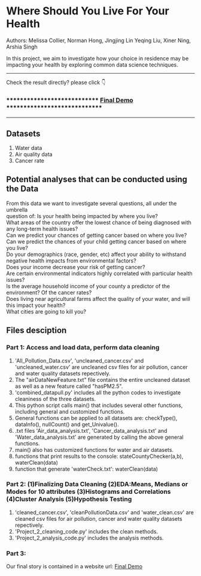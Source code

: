 # Where Should You Live For Your Health
Authors: Melissa Collier, Norman Hong, Jingjing Lin Yeqing Liu, Xiner Ning, Arshia Singh  

In this project, we aim to investigate how your choice in residence may be impacting your health by exploring common data science techniques.

--------
Check the result directly? please click 👇

### ***************************  [Final Demo](https://jingjingl.georgetown.domains/501Demo.html)  ****************************
--------


## Datasets 
1. Water data 
2. Air quality data
3. Cancer rate  

## Potential analyses that can be conducted using the Data
From this data we want to investigate several questions, all under the umbrella  
question of: Is your health being impacted by where you live?  
What areas of the country offer the lowest chance of being diagnosed with any long-term health issues?  
Can we predict your chances of getting cancer based on where you live?  
Can we predict the chances of your child getting cancer based on where you live?  
Do your demographics (race, gender, etc) affect your ability to withstand negative health impacts from environmental factors?  
Does your income decrease your risk of getting cancer?  
Are certain environmental indicators highly correlated with particular health issues?  
Is the average household income of your county a predictor of the environment? Of the cancer rates?  
Does living near agricultural farms affect the quality of your water, and will this impact your health?  
What cities are going to kill you?  

## Files desciption
### Part 1: Access and load data, perform data cleaning 

1.	'All_Pollution_Data.csv', 'uncleaned_cancer.csv' and 'uncleaned_water.csv' are uncleaned csv files for air pollution, cancer and water quality datasets repectively.  
2.	The "airDataNewFeature.txt" file contains the entire uncleaned dataset as well as a new feature called "hasPM2.5".  
3.	'combined_datapull.py' includes all the python codes to investigate cleaniness of the three datasets.  
4.	This python script calls main() that includes several other functions, including general and customized functions.  
5.	General functions can be applied to all datasets are: checkType(), dataInfo(), nullCount() and get_Univalue().  
6.	.txt files 'Air_data_analysis.txt', 'Cancer_data_analysis.txt' and 'Water_data_analysis.txt' are generated by calling the above general functions.  
7.	main() also has customized functions for water and air datasets.  
8.	functions that print results to the console: stateCountyChecker(a,b), waterClean(data)  
9.	function that generate 'waterCheck.txt': waterClean(data)  


### Part 2: (1)Finalizing Data Cleaning (2)EDA:Means, Medians or Modes for 10 attributes (3)Histograms and Correlations (4)Cluster Analysis (5)Hypothesis Testing  
1. 'cleaned_cancer.csv', 'cleanPollutionData.csv' and 'water_clean.csv' are cleaned csv files for air pollution, cancer and water quality datasets repectively.  
2. 'Project_2_cleaning_code.py' includes the clean methods.  
3. 'Project_2_analysis_code.py' includes the analysis methods.  


### Part 3:  
Our final story is contained in a website url: [Final Demo](https://jingjingl.georgetown.domains/501Demo.html) 






